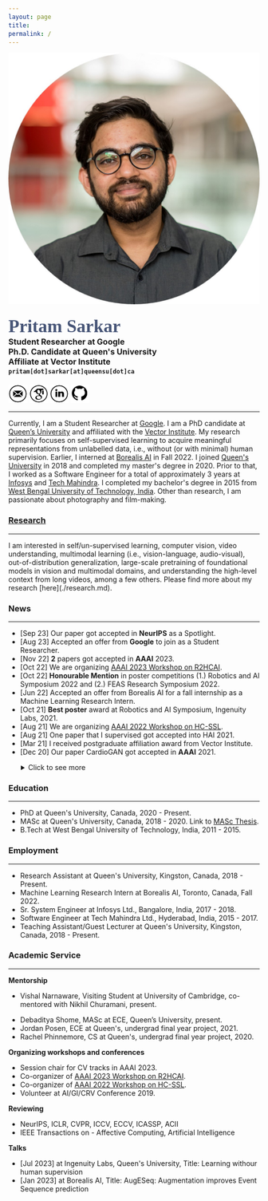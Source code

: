 ```yaml
---
layout: page
title: 
permalink: /
---
```


<div class="row">
	<!-- <center> -->
    <div class="col-sm-3 col-xs-12">
        <img src="./assets/my_images/pp_round.jpg" >
    </div>
    <div class="col-sm-9 col-xs-12" style="margin-bottom: 0;">
        <h4>
            <!-- <strong> -->
            <span style="color: rgb(71, 85, 119); font-family: 'Caveat'; font-size: 36px;">
                Pritam Sarkar
            </span><br>
            <span style="font-size: 16px;">
                Student Researcher at Google<br>
                Ph.D. Candidate at Queen&apos;s University<br>
                Affiliate at Vector Institute
            </span><br>
            <span style='font-family: "Lucida Console", Monaco, monospace; font-size: 12px;'>
                pritam[dot]sarkar[at]queensu[dot]ca
            </span>
            <!-- <br>
            <span style='font-family: "Lucida Console", Monaco, monospace; font-size: 12px;'>
                sarkar[dot]pritam[dot]ai[at]gmail[dot]com
            </span> (personal email id) -->
            <!-- </strong> -->
        </h4>
        <a title="Email" href="mailto:pritam.sarkar@queensu.ca" target="_blank"><img src="./assets/logos/email.png" width="7.5%" height="7.5%" alt="Email"></a> 
        <a title="Google Scholar" href="https://scholar.google.ca/citations?hl=en&user=o6m0mbsAAAAJ&view_op=list_works&sortby=pubdate" target="_blank"><img src="./assets/logos/google_scholar.png" width="7.5%" height="7.5%" alt="Google Scholar"></a> 
        <a title="LinkedIn" href="https://www.linkedin.com/in/sarkarpritam/" target="_blank"><img src="./assets/logos/linkedin.png" width="7.5%" height="7.5%" alt="LinkedIn"></a> 
        <a title="GitHub" href="https://github.com/pritamqu/" target="_blank"><img src="./assets/logos/github.png" width="7.5%" height="7.5%" alt="GitHub"></a> 
        <!-- <a title="Resume" href="./files/sarkar_resume.pdf" target="_blank"><img src="./assets/logos/cv.png" width="7.5%" height="7.5%" alt="Resume"></a>  -->
    </div>
    <!-- </center> -->
</div>

<hr>

<a name="/news"></a>

Currently, I am a Student Researcher at [Google](/). I am a PhD candidate at [Queen’s University](https://queensu.ca/) and affiliated with the [Vector Institute](https://vectorinstitute.ai/). 
My research primarily focuses on self-supervised learning to acquire meaningful representations from unlabelled data, i.e., without (or with minimal) human supervision. Earlier, I interned at [Borealis AI](https://www.borealisai.com/) in Fall 2022. I joined [Queen's University](https://queensu.ca/) in 2018 and completed my master's degree in 2020. Prior to that, I worked as a Software Engineer for a total of approximately 3 years at [Infosys](https://www.infosys.com/) and [Tech Mahindra](https://www.techmahindra.com/). I completed my bachelor's degree in 2015 from [West Bengal University of Technology, India](/). Other than research, I am passionate about photography and film-making.


### [Research](./research.md)
<hr>
I am interested in self/un-supervised learning, computer vision, video understanding, multimodal learning (i.e., vision-language, audio-visual), out-of-distribution generalization, large-scale pretraining of foundational models in vision and multimodal domains, and understanding the high-level context from long videos, among a few others. Please find more about my research [here](./research.md).


<!-- <mark class="red">highlighted</mark> -->



### News
<hr>

- [Sep 23] Our paper got accepted in **NeurIPS** as a Spotlight.
- [Aug 23] Accepted an offer from **Google** to join as a Student Researcher.
- [Nov 22] **2** papers got accepted in **AAAI** 2023.
- [Oct 22] We are organizing [AAAI 2023 Workshop on R2HCAI](https://r2hcai.github.io/AAAI-23/).
- [Oct 22] **Honourable Mention** in poster competitions (1.) Robotics and AI Symposium 2022 and (2.) FEAS Research Symposium 2022.
- [Jun 22] Accepted an offer from Borealis AI for a fall internship as a Machine Learning Research Intern.
- [Oct 21] **Best poster** award at Robotics and AI Symposium, Ingenuity Labs, 2021.
- [Aug 21] We are organizing [AAAI 2022 Workshop on HC-SSL](https://hcssl.github.io/AAAI-22/).
- [Aug 21] One paper that I supervised got accepted into HAI 2021.
- [Mar 21] I received postgraduate affiliation award from Vector Institute.
- [Dec 20] Our paper CardioGAN got accepted in **AAAI** 2021.

<details>
  <summary style="margin-left: 25px;">Click to see more</summary>
  <ul>
  <!-- 
  <li><a href="https://r2hcai.github.io/AAAI-23/">[Oct 22] We are organizing AAAI 2023 Workshop on R2HCAI</a></li>
  <li>[Oct 22] Honourable Mention in poster competitions (1.) Robotics and AI Symposium 2022 and (2.) FEAS Research Symposium 2022.</li>
  <li>[Jun 22] Accepted an offer from Borealis AI for a fall internship as a Machine Learning Research Intern.</li>
  <li>[Oct 21] Best poster award at Robotics and AI Symposium, Ingenuity Labs, 2021.</li>
  <li><a href="https://hcssl.github.io/AAAI-22/">[Aug 21] We are organizing AAAI 2022 Workshop on HC-SSL</a></li>
  <li>[Aug 21] One paper that I supervised got accepted into HAI 2021.</li>
  <li>[Mar 21] I received postgraduate affiliation award from Vector Institute.</li>
  <li>[Dec 20] Our paper CardioGAN got accepted in AAAI 2021.</li> 
  -->
  <li>[Aug 20] My first journal/transaction as a first author got accepted in IEEE Trans. of Affective Computing.</li>
  <li>[Apr 20] Successfully defended my M.A.Sc. thesis. <a href="https://www.linkedin.com/posts/sarkarpritam_phd-thesisabrdefense-activity-6656981020174356480-K8K5/">picture</a></li>
  <li>[Jan 20] Conference paper on ECG-based SSL got accepted in IEEE ICASSP 2020 for oral presentation.</li>
  <li>[Sep 19] It was a great experience to visit the University of Cambridge and meet Rosalind Picard. <a href="https://www.linkedin.com/posts/sarkarpritam_universityofcambridge-activity-6592510130728906752-bEfP/">picture</a></li>
  <li>[Jun 19] My first paper got accepted for oral presentation in IEEE ACII 2019.</li>
  <li>[Sep 18] Joined Queen's for master's degree.</li>
  <li>[Dec 17] Joined Infosys as a Sr. System Engineer.</li>
  <li>[Nov 15] Joined Tech Mahindra as an Associate Software Engineer.</li>
  <li>[Jun 15] Completed graduation!</li>
</ul>


</details>


<!-- <hr> -->

<a name="/education"></a>

### Education
<hr>

- PhD at Queen's University, Canada, 2020 - Present.
- MASc at Queen's University, Canada, 2018 - 2020. Link to [MASc Thesis](https://qspace.library.queensu.ca/handle/1974/27746).
- B.Tech at West Bengal University of Technology, India, 2011 - 2015.

<a name="/employment"></a>

### Employment
<hr>

- Research Assistant at Queen's University, Kingston, Canada, 2018 - Present.
- Machine Learning Research Intern at Borealis AI, Toronto, Canada, Fall 2022.
- Sr. System Engineer at Infosys Ltd., Bangalore, India, 2017 - 2018.
- Software Engineer at Tech Mahindra Ltd., Hyderabad, India, 2015 - 2017.
- Teaching Assistant/Guest Lecturer at Queen's University, Kingston, Canada, 2018 - Present.


<a name="/academic_service"></a>

### Academic Service 
<hr>

**Mentorship**
- Vishal Narnaware, Visiting Student at University of Cambridge, co-mentored with Nikhil Churamani, present.
<!-- - Brennan Cruse, PhD at CS, Queen’s University, present. -->
- Debaditya Shome, MASc at ECE, Queen’s University, present.
- Jordan Posen, ECE at Queen's, undergrad final year project, 2021.
- Rachel Phinnemore, CS at Queen's, undergrad final year project, 2020.

**Organizing workshops and conferences**
- Session chair for CV tracks in AAAI 2023.
- Co-organizer of [AAAI 2023 Workshop on R2HCAI](https://r2hcai.github.io/AAAI-23/). 
- Co-organizer of [AAAI 2022 Workshop on HC-SSL](https://hcssl.github.io/AAAI-22/). 
- Volunteer at AI/GI/CRV Conference 2019.

**Reviewing**

<!-- I regularly review for the following venues: -->
- NeurIPS, ICLR, CVPR, ICCV, ECCV, ICASSP, ACII
- IEEE Transactions on - Affective Computing, Artificial Intelligence

**Talks**
- [Jul 2023] at Ingenuity Labs, Queen's University, Title: Learning withour human supervision
- [Jan 2023] at Borealis AI, Title: AugESeq: Augmentation improves Event Sequence prediction


